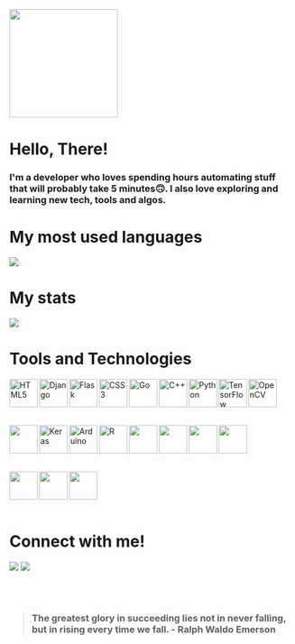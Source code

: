 <img style='width: 20vw;' src='https://c.tenor.com/WAOHaPDD8ksAAAAM/hello-there-hello.gif'>

# Hello, There!

### I'm a developer who loves spending hours automating stuff that will probably take 5 minutes🙃. I also love exploring and learning new tech, tools and algos.

# My most used languages

<img src = "https://github-readme-stats.vercel.app/api/top-langs/?username=gauthumj&count_private=true&theme=synthwave&layout=compact&langs_count=12">

# My stats

<img src = "https://github-readme-stats.vercel.app/api?username=gauthumj&show_icons=true&theme=synthwave">

# Tools and Technologies

<p>

[<img src="https://profilinator.rishav.dev/skills-assets/html5-original-wordmark.svg" alt="HTML5" height="50" align="left">](https://developer.mozilla.org/en-US/docs/Web/Guide/HTML/HTML5)
[<img src="https://profilinator.rishav.dev/skills-assets/django-original.svg" alt="Django" height="50" align="left" />](https://www.djangoproject.com/)
[<img src="https://profilinator.rishav.dev/skills-assets/flask.png" alt="Flask" height="50" align="left" />](https://flask.palletsprojects.com/en/2.0.x/)
[<img src="https://profilinator.rishav.dev/skills-assets/css3-original-wordmark.svg" alt="CSS3" height="50"  align="left"/>](https://developer.mozilla.org/en-US/docs/Web/CSS)
[<img  src="https://profilinator.rishav.dev/skills-assets/go-original.svg" alt="Go" height="50" align="left" />](https://golang.org/)
[<img  src="https://profilinator.rishav.dev/skills-assets/cplusplus-original.svg" alt="C++" height="50" align="left" />](https://isocpp.org/)
[<img  src="https://profilinator.rishav.dev/skills-assets/python-original.svg" alt="Python" height="50" align="left"/>](https://www.python.org/)
[<img  src="https://profilinator.rishav.dev/skills-assets/tensorflow-icon.svg" alt="TensorFlow" height="50" align="left"/>](https://www.tensorflow.org/)
[<img  src="https://profilinator.rishav.dev/skills-assets/opencv-icon.svg" alt="OpenCV" height="50" align="left"/>](https://opencv.org/)

<br>
<br>
<br>
<br>

[<img  src="https://profilinator.rishav.dev/skills-assets/flutterio-icon.svg" height="50" align="left"/>](https://flutter.dev/)
[<img src="https://profilinator.rishav.dev/skills-assets/keras.png" alt="Keras" height="50" align="left"/>](https://keras.io/)
[<img  src="https://profilinator.rishav.dev/skills-assets/arduino.png" alt="Arduino" height="50" align="left"/>](https://www.arduino.cc/)
[<img src="https://profilinator.rishav.dev/skills-assets/r.svg" alt="R" height="50" align="left"/>](https://www.r-project.org/)
[<img  src="https://profilinator.rishav.dev/skills-assets/react-original-wordmark.svg" height="50" align="left"/>](https://reactjs.org/)
[<img  src="https://profilinator.rishav.dev/skills-assets/git-scm-icon.svg" height="50" align="left"/>](https://www.github.com)
[<img  src="https://profilinator.rishav.dev/skills-assets/google_cloud-icon.svg" height="50" align="left"/>](https://cloud.google.com/)
[<img  src="https://profilinator.rishav.dev/skills-assets/firebase.png" height="50" align="left"/>](https://firebase.google.com/)

<br>
<br>
<br>
<br>

[<img src="https://profilinator.rishav.dev/skills-assets/dartlang-icon.svg" height="50" align="left"/>](https://dart.dev/)
[<img src="https://upload.wikimedia.org/wikipedia/commons/thumb/8/8e/Nextjs-logo.svg/1200px-Nextjs-logo.svg.png" height="50" align="left"/>](https://nextjs.org/)
[<img src="https://www.sophos.com/sites/default/files/2022-02/aws-logo-white-orange.png" height="50" align="left"/>](https://aws.amazon.com/)


<br>
<br>
<br>
<br>
</p>

# Connect with me!

[<img src="https://img.shields.io/badge/linkedin-%231E77B5.svg?&style=for-the-badge&logo=linkedin&logoColor=white">](https://www.linkedin.com/in/gauthum-j-2399a0188/)
[<img src="https://img.shields.io/badge/instagram-%23000000.svg?&style=for-the-badge&logo=instagram&logoColor=white">](https://www.instagram.com/gauthum_j/)

<br>
<br>

> ### The greatest glory in succeeding lies not in never falling, but in rising every time we fall. - Ralph Waldo Emerson
